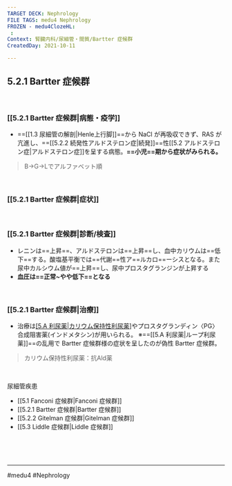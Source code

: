```yaml
---
TARGET DECK: Nephrology
FILE TAGS: medu4 Nephrology
FROZEN - medu4ClozeHL:
 : 
Context: 腎臓内科/尿細管・間質/Bartter 症候群
CreatedDay: 2021-10-11

---
```


## 5.2.1 Bartter 症候群

<br>

### [[5.2.1 Bartter 症候群|病態・疫学]]
* ==[[1.3 尿細管の解剖|Henle上行脚]]==から NaCl が再吸収できず、RAS が亢進し、==[[5.2.2 続発性アルドステロン症|続発]]==性[[5.2 アルドステロン症|アルドステロン症]]を呈する病態。**==小児==期から症状がみられる。**
>B→G→Lでアルファベット順
<!--ID: 1633959573746-->


<br>

### [[5.2.1 Bartter 症候群|症状]]


<br>

### [[5.2.1 Bartter 症候群|診断/検査]]
* レニンは==上昇==、アルドステロンは==上昇==し、血中カリウムは==低下==する。酸塩基平衡では==代謝==性ア==ルカロ==ーシスとなる。また尿中カルシウム値が==上昇==し、尿中プロスタグランジンが上昇する
* **血圧は==正常~やや低下==となる**
<!--ID: 1656384752220-->




<br>

### [[5.2.1 Bartter 症候群|治療]]
* 治療は[[5.A 利尿薬|カリウム保持性利尿薬]](==スピロノラクトン==など)やプロスタグランディン〈PG〉 合成阻害薬(インドメタシン)が用いられる。
 ※==[[5.A 利尿薬|ループ利尿薬]]==の乱用で Bartter 症候群様の症状を呈したのが偽性 Bartter 症候群。
 >カリウム保持性利尿薬：抗Ald薬
<!--ID: 1633959573758-->




<br>


尿細管疾患
* [[5.1 Fanconi 症候群|Fanconi 症候群]]
* [[5.2.1 Bartter 症候群|Bartter 症候群]]
* [[5.2.2 Gitelman 症候群|Gitelman 症候群]]
* [[5.3 Liddle 症候群|Liddle 症候群]]

<br><br><br>

---
#medu4 #Nephrology  
